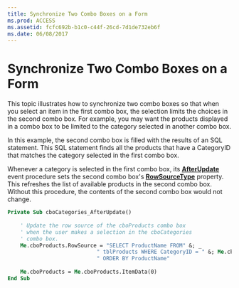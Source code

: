 ```yaml
---
title: Synchronize Two Combo Boxes on a Form
ms.prod: ACCESS
ms.assetid: fcfc692b-b1c0-c44f-26cd-7d1de732eb6f
ms.date: 06/08/2017
---
```



# Synchronize Two Combo Boxes on a Form

This topic illustrates how to synchronize two combo boxes so that when you select an item in the first combo box, the selection limits the choices in the second combo box. For example, you may want the products displayed in a combo box to be limited to the category selected in another combo box.

In this example, the second combo box is filled with the results of an SQL statement. This SQL statement finds all the products that have a CategoryID that matches the category selected in the first combo box.

Whenever a category is selected in the first combo box, its  **[AfterUpdate](combobox-afterupdate-event-access.md)** event procedure sets the second combo box's **[RowSourceType](combobox-rowsourcetype-property-access.md)** property. This refreshes the list of available products in the second combo box. Without this procedure, the contents of the second combo box would not change.




```vb
Private Sub cboCategories_AfterUpdate() 
 
    ' Update the row source of the cboProducts combo box 
    ' when the user makes a selection in the cboCategories 
    ' combo box. 
    Me.cboProducts.RowSource = "SELECT ProductName FROM" &; _ 
                            " tblProducts WHERE CategoryID = " &; Me.cboCategories &; _ 
                            " ORDER BY ProductName" 
                             
    Me.cboProducts = Me.cboProducts.ItemData(0) 
End Sub
```


